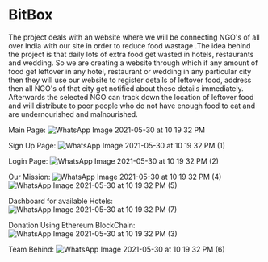 # BitBox
The project deals with an website where we will be connecting NGO's of all over India  with our site in order to reduce food wastage .The idea behind the project is that daily lots of extra food get wasted in hotels, restaurants and wedding. So we are creating a website through  which if any amount of food get leftover in any hotel, restaurant or  wedding in any particular city then they will use our website to register details of leftover food, address then all NGO's of that city get notified about these details immediately. Afterwards the selected NGO can track down the location of leftover food and will distribute to poor people who do not have enough food to eat and are undernourished and malnourished.

Main Page:
![WhatsApp Image 2021-05-30 at 10 19 32 PM](https://user-images.githubusercontent.com/73896596/120113297-70b40300-c197-11eb-898c-351a38d0cadc.jpeg)

Sign Up Page:
![WhatsApp Image 2021-05-30 at 10 19 32 PM (1)](https://user-images.githubusercontent.com/73896596/120113325-8d503b00-c197-11eb-966d-11e553cc2f39.jpeg)

Login Page:
![WhatsApp Image 2021-05-30 at 10 19 32 PM (2)](https://user-images.githubusercontent.com/73896596/120113336-9ccf8400-c197-11eb-9dc3-ec27f14df620.jpeg)

Our Mission:
![WhatsApp Image 2021-05-30 at 10 19 32 PM (4)](https://user-images.githubusercontent.com/73896596/120113353-bbce1600-c197-11eb-9e5a-279b361c4125.jpeg)
![WhatsApp Image 2021-05-30 at 10 19 32 PM (5)](https://user-images.githubusercontent.com/73896596/120113362-c1c3f700-c197-11eb-80e2-d7a7d195d3b0.jpeg)

Dashboard for available Hotels:
![WhatsApp Image 2021-05-30 at 10 19 32 PM (7)](https://user-images.githubusercontent.com/73896596/120113397-f59f1c80-c197-11eb-89d4-f1952fb2a888.jpeg)

Donation Using Ethereum BlockChain:
![WhatsApp Image 2021-05-30 at 10 19 32 PM (3)](https://user-images.githubusercontent.com/73896596/120113429-110a2780-c198-11eb-8763-534f381d4ec5.jpeg)

Team Behind:
![WhatsApp Image 2021-05-30 at 10 19 32 PM (6)](https://user-images.githubusercontent.com/73896596/120113444-1f584380-c198-11eb-9c83-52a3f1c0b77e.jpeg)
